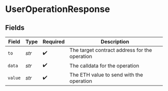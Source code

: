 # UserOperationResponse


## Fields

| Field                                         | Type                                          | Required                                      | Description                                   |
| --------------------------------------------- | --------------------------------------------- | --------------------------------------------- | --------------------------------------------- |
| `to`                                          | *str*                                         | :heavy_check_mark:                            | The target contract address for the operation |
| `data`                                        | *str*                                         | :heavy_check_mark:                            | The calldata for the operation                |
| `value`                                       | *str*                                         | :heavy_check_mark:                            | The ETH value to send with the operation      |